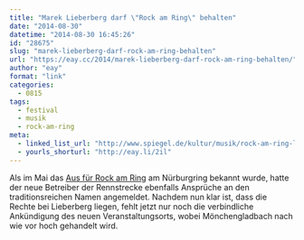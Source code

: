 ```yaml
---
title: "Marek Lieberberg darf \"Rock am Ring\" behalten"
date: "2014-08-30"
datetime: "2014-08-30 16:45:26"
id: "28675"
slug: "marek-lieberberg-darf-rock-am-ring-behalten"
url: "https://eay.cc/2014/marek-lieberberg-darf-rock-am-ring-behalten/"
author: "eay"
format: "link"
categories:
  - 0815
tags:
  - festival
  - musik
  - rock-am-ring
meta:
  - linked_list_url: "http://www.spiegel.de/kultur/musik/rock-am-ring-lieberberg-siegt-gegen-nuerburgring-im-namensstreit-a-988796.html"
  - yourls_shorturl: "http://eay.li/2il"
---
```


Als im Mai das [Aus für Rock am Ring](//eay.cc/2014/aus-fuer-rock-am-ring/) am Nürburgring bekannt wurde, hatte der neue Betreiber der Rennstrecke ebenfalls Ansprüche an den traditionsreichen Namen angemeldet. Nachdem nun klar ist, dass die Rechte bei Lieberberg liegen, fehlt jetzt nur noch die verbindliche Ankündigung des neuen Veranstaltungsorts, wobei Mönchengladbach nach wie vor hoch gehandelt wird.
